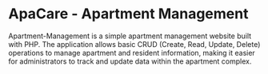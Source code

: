 # ApaCare - Apartment Management

Apartment-Management is a simple apartment management website built with PHP. 
The application allows basic CRUD (Create, Read, Update, Delete) operations to manage apartment and resident information, 
making it easier for administrators to track and update data within the apartment complex.
